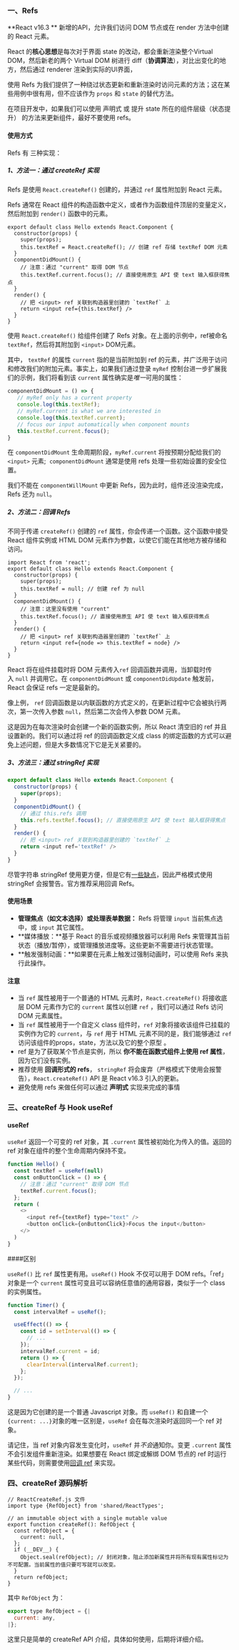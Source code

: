### 一、Refs

**React v16.3 ** 新增的API，允许我们访问 DOM 节点或在 render 方法中创建的 React 元素。

React 的**核心思想**是每次对于界面 state 的改动，都会重新渲染整个Virtual DOM，然后新老的两个 Virtual DOM 树进行 diff（**协调算法**），对比出变化的地方，然后通过 renderer 渲染到实际的UI界面，

使用 Refs 为我们提供了一种绕过状态更新和重新渲染时访问元素的方法；这在某些用例中很有用，但不应该作为 `props` 和 `state` 的替代方法。

在项目开发中，如果我们可以使用 声明式 或 提升 state 所在的组件层级（状态提升） 的方法来更新组件，最好不要使用 refs。



#### 使用方式

Refs 有 三种实现：

##### 1、方法一：通过 createRef 实现

Refs 是使用 `React.createRef()` 创建的，并通过 `ref` 属性附加到 React 元素。

Refs 通常在 React 组件的构造函数中定义，或者作为函数组件顶层的变量定义，然后附加到 `render()` 函数中的元素。

```react
export default class Hello extends React.Component {
  constructor(props) {
    super(props);
    this.textRef = React.createRef(); // 创建 ref 存储 textRef DOM 元素
  }
  componentDidMount() {
    // 注意：通过 "current" 取得 DOM 节点
    this.textRef.current.focus(); // 直接使用原生 API 使 text 输入框获得焦点
  }
  render() {
    // 把 <input> ref 关联到构造器里创建的 `textRef` 上
    return <input ref={this.textRef} />
  }
}	
```

使用  `React.createRef()` 给组件创建了 Refs 对象。在上面的示例中，ref被命名 `textRef`，然后将其附加到 `<input>` DOM元素。

其中， `textRef` 的属性 `current` 指的是当前附加到 ref 的元素，并广泛用于访问和修改我们的附加元素。事实上，如果我们通过登录 `myRef` 控制台进一步扩展我们的示例，我们将看到该 `current` 属性确实是*唯一*可用的属性：

```js
componentDidMount = () => {
   // myRef only has a current property
   console.log(this.textRef);
   // myRef.current is what we are interested in
   console.log(this.textRef.current);
   // focus our input automatically when component mounts
   this.textRef.current.focus();
}
```

在 `componentDidMount` 生命周期阶段，`myRef.current` 将按预期分配给我们的 `<input>` 元素;  `componentDidMount` 通常是使用 refs 处理一些初始设置的安全位置。 

我们不能在 `componentWillMount` 中更新 Refs，因为此时，组件还没渲染完成， Refs 还为 `null`。

##### 2、方法二：回调 Refs

不同于传递 `createRef()` 创建的 `ref` 属性，你会传递一个函数。这个函数中接受 React 组件实例或 HTML DOM 元素作为参数，以使它们能在其他地方被存储和访问。

```react
import React from 'react';
export default class Hello extends React.Component {
  constructor(props) {
    super(props);
    this.textRef = null; // 创建 ref 为 null
  }
  componentDidMount() {
    // 注意：这里没有使用 "current" 
    this.textRef.focus(); // 直接使用原生 API 使 text 输入框获得焦点
  }
  render() {
    // 把 <input> ref 关联到构造器里创建的 `textRef` 上
    return <input ref={node => this.textRef = node} />
  }
}												
```

React 将在组件挂载时将 DOM 元素传入`ref` 回调函数并调用，当卸载时传入 `null` 并调用它。在 `componentDidMount` 或 `componentDidUpdate` 触发前，React 会保证 refs 一定是最新的。

像上例， `ref` 回调函数是以内联函数的方式定义的，在更新过程中它会被执行两次，第一次传入参数 `null`，然后第二次会传入参数 DOM 元素。

这是因为在每次渲染时会创建一个新的函数实例，所以 React 清空旧的 ref 并且设置新的。我们可以通过将 ref 的回调函数定义成 class 的绑定函数的方式可以避免上述问题，但是大多数情况下它是无关紧要的。

##### 3、方法三：通过 stringRef 实现

```js
export default class Hello extends React.Component {
  constructor(props) {
    super(props);
  }
  componentDidMount() {
    // 通过 this.refs 调用
    this.refs.textRef.focus(); // 直接使用原生 API 使 text 输入框获得焦点
  }
  render() {
    // 把 <input> ref 关联到构造器里创建的 `textRef` 上
    return <input ref='textRef' />
  }
}
```

尽管字符串 stringRef 使用更方便，但是它有[一些缺点](https://github.com/facebook/react/issues/1373)，因此严格模式使用 stringRef 会报警告。官方推荐采用回调 Refs。

#### 使用场景

- **管理焦点（如文本选择）或处理表单数据：** Refs 将管理 `input` 当前焦点选中，或 `input` 其它属性。
- **媒体播放：**基于 React 的音乐或视频播放器可以利用 Refs 来管理其当前状态（播放/暂停），或管理播放进度等。这些更新不需要进行状态管理。
- **触发强制动画：**如果要在元素上触发过强制动画时，可以使用 Refs 来执行此操作。



#### 注意

- 当 `ref` 属性被用于一个普通的 HTML 元素时，`React.createRef()` 将接收底层 DOM 元素作为它的 `current` 属性以创建 `ref` ，我们可以通过 Refs 访问 DOM 元素属性。
- 当 `ref` 属性被用于一个自定义 class 组件时，`ref` 对象将接收该组件已挂载的实例作为它的 `current`，与 `ref` 用于 HTML 元素不同的是，我们能够通过 `ref` 访问该组件的props，state，方法以及它的整个原型 。
- ref 是为了获取某个节点是实例，所以 **你不能在函数式组件上使用 ref 属性**，因为它们没有实例。
- 推荐使用 **回调形式的 refs**， `stringRef` 将会废弃（严格模式下使用会报警告），`React.createRef()` API 是 React v16.3 引入的更新。
- 避免使用 refs 来做任何可以通过 **声明式** 实现来完成的事情



### 三、createRef 与 Hook useRef

#### useRef

`useRef` 返回一个可变的 ref 对象，其 `.current` 属性被初始化为传入的值。返回的 ref 对象在组件的整个生命周期内保持不变。

```js
function Hello() {
  const textRef = useRef(null)
  const onButtonClick = () => {
    // 注意：通过 "current" 取得 DOM 节点
    textRef.current.focus();
  };
  return (
    <>
      <input ref={textRef} type="text" />
      <button onClick={onButtonClick}>Focus the input</button>
    </>
  )
}
```



####区别

`useRef()` 比 `ref` 属性更有用。`useRef()` Hook 不仅可以用于 DOM refs。「ref」 对象是一个 `current` 属性可变且可以容纳任意值的通用容器，类似于一个 class 的实例属性。

```js
function Timer() {
  const intervalRef = useRef();

  useEffect(() => {
    const id = setInterval(() => {
      // ...
    });
    intervalRef.current = id;
    return () => {
      clearInterval(intervalRef.current);
    };
  });

  // ...
}
```



这是因为它创建的是一个普通 Javascript 对象。而 `useRef()` 和自建一个 `{current: ...}`对象的唯一区别是，`useRef` 会在每次渲染时返回同一个 ref 对象。

请记住，当 ref 对象内容发生变化时，`useRef` 并*不会*通知你。变更 `.current` 属性不会引发组件重新渲染。如果想要在 React 绑定或解绑 DOM 节点的 ref 时运行某些代码，则需要使用[回调 ref](https://zh-hans.reactjs.org/docs/hooks-faq.html#how-can-i-measure-a-dom-node) 来实现。



### 四、createRef 源码解析

```react
// ReactCreateRef.js 文件
import type {RefObject} from 'shared/ReactTypes';

// an immutable object with a single mutable value
export function createRef(): RefObject {
  const refObject = {
    current: null,
  };
  if (__DEV__) {
    Object.seal(refObject); // 封闭对象，阻止添加新属性并将所有现有属性标记为不可配置。当前属性的值只要可写就可以改变。
  }
  return refObject;
}
```

其中 `RefObject` 为： 

```js
export type RefObject = {|
  current: any,
|};
```

这里只是简单的 createRef API 介绍，具体如何使用，后期将详细介绍。

